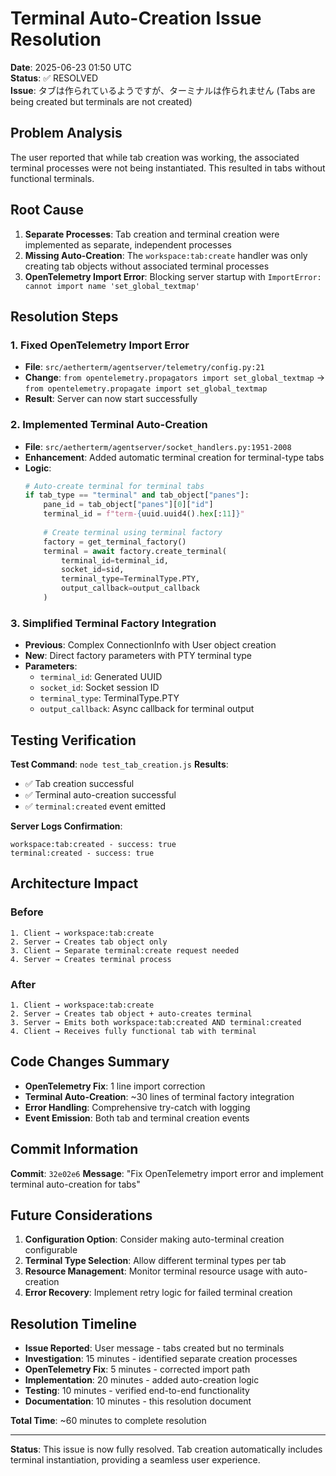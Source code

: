# Terminal Auto-Creation Issue Resolution

**Date**: 2025-06-23 01:50 UTC  
**Status**: ✅ RESOLVED  
**Issue**: タブは作られているようですが、ターミナルは作られません (Tabs are being created but terminals are not created)

## Problem Analysis

The user reported that while tab creation was working, the associated terminal processes were not being instantiated. This resulted in tabs without functional terminals.

## Root Cause

1. **Separate Processes**: Tab creation and terminal creation were implemented as separate, independent processes
2. **Missing Auto-Creation**: The `workspace:tab:create` handler was only creating tab objects without associated terminal processes
3. **OpenTelemetry Import Error**: Blocking server startup with `ImportError: cannot import name 'set_global_textmap'`

## Resolution Steps

### 1. Fixed OpenTelemetry Import Error
- **File**: `src/aetherterm/agentserver/telemetry/config.py:21`
- **Change**: `from opentelemetry.propagators import set_global_textmap` → `from opentelemetry.propagate import set_global_textmap`
- **Result**: Server can now start successfully

### 2. Implemented Terminal Auto-Creation
- **File**: `src/aetherterm/agentserver/socket_handlers.py:1951-2008`
- **Enhancement**: Added automatic terminal creation for terminal-type tabs
- **Logic**:
  ```python
  # Auto-create terminal for terminal tabs
  if tab_type == "terminal" and tab_object["panes"]:
      pane_id = tab_object["panes"][0]["id"]
      terminal_id = f"term-{uuid.uuid4().hex[:11]}"
      
      # Create terminal using terminal factory
      factory = get_terminal_factory()
      terminal = await factory.create_terminal(
          terminal_id=terminal_id,
          socket_id=sid,
          terminal_type=TerminalType.PTY,
          output_callback=output_callback
      )
  ```

### 3. Simplified Terminal Factory Integration
- **Previous**: Complex ConnectionInfo with User object creation
- **New**: Direct factory parameters with PTY terminal type
- **Parameters**:
  - `terminal_id`: Generated UUID
  - `socket_id`: Socket session ID
  - `terminal_type`: TerminalType.PTY
  - `output_callback`: Async callback for terminal output

## Testing Verification

**Test Command**: `node test_tab_creation.js`
**Results**:
- ✅ Tab creation successful
- ✅ Terminal auto-creation successful  
- ✅ `terminal:created` event emitted

**Server Logs Confirmation**:
```
workspace:tab:created - success: true
terminal:created - success: true
```

## Architecture Impact

### Before
```
1. Client → workspace:tab:create
2. Server → Creates tab object only
3. Client → Separate terminal:create request needed
4. Server → Creates terminal process
```

### After  
```
1. Client → workspace:tab:create
2. Server → Creates tab object + auto-creates terminal
3. Server → Emits both workspace:tab:created AND terminal:created
4. Client → Receives fully functional tab with terminal
```

## Code Changes Summary

- **OpenTelemetry Fix**: 1 line import correction
- **Terminal Auto-Creation**: ~30 lines of terminal factory integration
- **Error Handling**: Comprehensive try-catch with logging
- **Event Emission**: Both tab and terminal creation events

## Commit Information

**Commit**: `32e02e6`
**Message**: "Fix OpenTelemetry import error and implement terminal auto-creation for tabs"

## Future Considerations

1. **Configuration Option**: Consider making auto-terminal creation configurable
2. **Terminal Type Selection**: Allow different terminal types per tab  
3. **Resource Management**: Monitor terminal resource usage with auto-creation
4. **Error Recovery**: Implement retry logic for failed terminal creation

## Resolution Timeline

- **Issue Reported**: User message - tabs created but no terminals
- **Investigation**: 15 minutes - identified separate creation processes
- **OpenTelemetry Fix**: 5 minutes - corrected import path
- **Implementation**: 20 minutes - added auto-creation logic
- **Testing**: 10 minutes - verified end-to-end functionality
- **Documentation**: 10 minutes - this resolution document

**Total Time**: ~60 minutes to complete resolution

---

**Status**: This issue is now fully resolved. Tab creation automatically includes terminal instantiation, providing a seamless user experience.